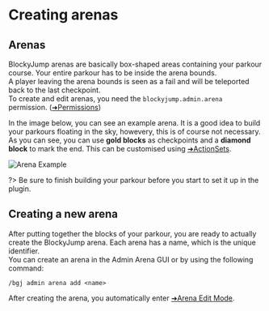 # Creating arenas
## Arenas
BlockyJump arenas are basically box-shaped areas containing your parkour course. Your entire parkour has to be inside the arena bounds.  
A player leaving the arena bounds is seen as a fail and will be teleported back to the last checkpoint.  
To create and edit arenas, you need the `blockyjump.admin.arena` permission. ([➜Permissions](permissions.md))  

In the image below, you can see an example arena. It is a good idea to build your parkours floating in the sky, howevery, this is of course not necessary.  
As you can see, you can use **gold blocks** as checkpoints and a **diamond block** to mark the end. This can be customised using [➜ActionSets](action_sets.md).

![Arena Example](_media/arena_example.png ':size=750')

?> Be sure to finish building your parkour before you start to set it up in the plugin.

## Creating a new arena
After putting together the blocks of your parkour, you are ready to actually create the BlockyJump arena.
Each arena has a name, which is the unique identifier.  
You can create an arena in the Admin Arena GUI or by using the following command:

`/bgj admin arena add <name>`

After creating the arena, you automatically enter [➜Arena Edit Mode](arena_edit.md#arena-edit-mode).
